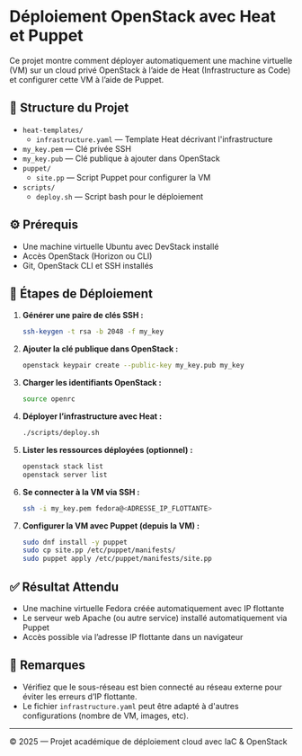 # Déploiement OpenStack avec Heat et Puppet

Ce projet montre comment déployer automatiquement une machine virtuelle (VM) sur un cloud privé OpenStack à l’aide de Heat (Infrastructure as Code) et configurer cette VM à l’aide de Puppet.

## 📁 Structure du Projet

- `heat-templates/`
  - `infrastructure.yaml` — Template Heat décrivant l'infrastructure
- `my_key.pem` — Clé privée SSH
- `my_key.pub` — Clé publique à ajouter dans OpenStack
- `puppet/`
  - `site.pp` — Script Puppet pour configurer la VM
- `scripts/`
  - `deploy.sh` — Script bash pour le déploiement

## ⚙️ Prérequis

- Une machine virtuelle Ubuntu avec DevStack installé
- Accès OpenStack (Horizon ou CLI)
- Git, OpenStack CLI et SSH installés

## 🚀 Étapes de Déploiement

1. **Générer une paire de clés SSH :**
	```bash 
	ssh-keygen -t rsa -b 2048 -f my_key
2. **Ajouter la clé publique dans OpenStack :**
	```bash
	openstack keypair create --public-key my_key.pub my_key
3. **Charger les identifiants OpenStack :**
	```bash
	source openrc


4. **Déployer l’infrastructure avec Heat :**
	```bash
	./scripts/deploy.sh


5. **Lister les ressources déployées (optionnel) :**
	```bash
	openstack stack list
	openstack server list

6. **Se connecter à la VM via SSH :**
	```bash
	ssh -i my_key.pem fedora@<ADRESSE_IP_FLOTTANTE>


7. **Configurer la VM avec Puppet (depuis la VM) :**
	```bash
	sudo dnf install -y puppet
	sudo cp site.pp /etc/puppet/manifests/
	sudo puppet apply /etc/puppet/manifests/site.pp

## ✅ Résultat Attendu

- Une machine virtuelle Fedora créée automatiquement avec IP flottante
- Le serveur web Apache (ou autre service) installé automatiquement via Puppet
- Accès possible via l’adresse IP flottante dans un navigateur

## 📌 Remarques

- Vérifiez que le sous-réseau est bien connecté au réseau externe pour éviter les erreurs d’IP flottante.
- Le fichier `infrastructure.yaml` peut être adapté à d'autres configurations (nombre de VM, images, etc).

---

© 2025 — Projet académique de déploiement cloud avec IaC & OpenStack


